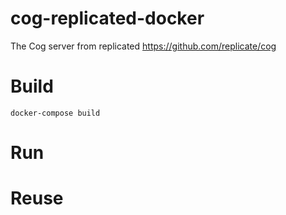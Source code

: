 # cog-replicated-docker

The Cog server from replicated https://github.com/replicate/cog

# Build

```console
docker-compose build
```

# Run

# Reuse


